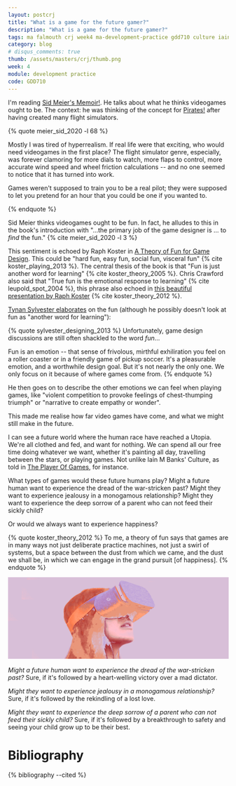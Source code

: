 ```yaml
---
layout: postcrj
title: "What is a game for the future gamer?"
description: "What is a game for the future gamer?"
tags: ma falmouth crj week4 ma-development-practice gdd710 culture iainmbanks crj-affective crj-procedural
category: blog
# disqus_comments: true
thumb: /assets/masters/crj/thumb.png
week: 4
module: development practice
code: GDD710
---
```


I'm reading [Sid Meier's Memoir!](https://civilization.com/en-GB/news/entries/sid-meier-s-memoir-a-life-in-computer-games-is-now-available/). He talks about what he thinks videogames ought to be. The context: he was thinking of the concept for [Pirates!](https://2k.com/en-US/game/sid-meiers-pirates/) after having created many flight simulators.

{% quote meier_sid_2020 -l 68 %}

Mostly I was tired of hyperrealism. If real life were that exciting, who would need videogames in the first place? The flight simulator genre, especially, was forever clamoring for more dials to watch, more flaps to control, more accurate wind speed and wheel friction calculations -- <span class="highlight">and no one seemed to notice that it has turned into work.</span>

Games weren't supposed to train you to be a real pilot; they were supposed to let you pretend for an hour that you could be one if you wanted to.

{% endquote %}

Sid Meier thinks videogames ought to be fun. In fact, he alludes to this in the book's introduction with "...the primary job of the game designer is ... to *find* the fun." {% cite meier_sid_2020 -l 3 %}

This sentiment is echoed by Raph Koster in [A Theory of Fun for Game Design](https://www.oreilly.com/library/view/theory-of-fun/9781449363208/). This could be "hard fun, easy fun, social fun, visceral fun" {% cite koster_playing_2013 %}. The central thesis of the book is that "Fun is just another word for learning" {% cite koster_theory_2005 %}. Chris Crawford also said that "True fun is the emotional response to learning" {% cite leupold_spot_2004 %}, this phrase also echoed in [this beautiful presentation by Raph Koster](https://www.raphkoster.com/gaming/gdco12/Koster_Raph_Theory_Fun_10.pdf) {% cite koster_theory_2012 %}.


[Tynan Sylvester elaborates](https://tynansylvester.com/book/) on the fun (although he possibly doesn't look at fun as "another word for learning"):

{% quote sylvester_designing_2013 %}
Unfortunately, game design discussions are still often shackled to the word *fun*...

Fun is an emotion -- that sense of frivolous, mirthful exhiliration you feel on a roller coaster or in a friendly game of pickup soccer. It's a pleasurable emotion, and a worthwhile design goal. But it's not nearly the only one. We only focus on it because of where games come from.
{% endquote %}

He then goes on to describe the other emotions we can feel when playing games, like "violent competition to provoke feelings of chest-thumping triumph" or "narrative to create empathy or wonder".

This made me realise how far video games have come, and what we might still make in the future.

I can see a future world where the human race have reached a Utopia. We're all clothed and fed, and want for nothing. We can spend all our free time doing whatever we want, whether it's painting all day, travelling between the stars, or playing games. Not unlike Iain M Banks' Culture, as told in [The Player Of Games](https://www.hachette.co.uk/titles/iain-m-banks-3/the-player-of-games/9780748110063/), for instance.

What types of games would these future humans play? Might a future human want to experience the dread of the war-stricken past? Might they want to experience jealousy in a monogamous relationship? Might they want to experience the deep sorrow of a parent who can not feed their sickly child?

Or would we always want to experience happiness?

{% quote koster_theory_2012 %}
To me, a theory of fun says that games are in many ways not just deliberate practice machines, not just a swirl of systems, but a space between the dust from which we came, and the dust we shall be, in which we can engage in the grand pursuit [of happiness].
{% endquote %}

![Future gamer](/assets/posts/2020-10-12-what-is-a-game-for-the-future-gamer/vr.png)

*Might a future human want to experience the dread of the war-stricken past?* <span class="highlight">Sure, if it's followed by a heart-welling victory over a mad dictator.</span>

*Might they want to experience jealousy in a monogamous relationship?* <span class="highlight">Sure, if it's followed by the rekindling of a lost love.</span>

*Might they want to experience the deep sorrow of a parent who can not feed their sickly child?* <span class="highlight">Sure, if it's followed by a breakthrough to safety and seeing your child grow up to be their best.</span>

# Bibliography

{% bibliography --cited %}
